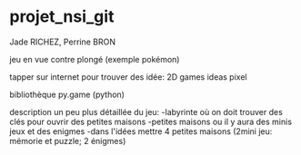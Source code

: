 # projet_nsi_git
Jade RICHEZ, Perrine BRON

jeu en vue contre plongé (exemple pokémon)

tapper sur internet pour trouver des idée: 2D games ideas pixel

bibliothèque py.game (python)

description un peu plus détaillée du jeu:
-labyrinte où on doit trouver des clés pour ouvrir des petites maisons 
-petites maisons ou il y aura des minis jeux et des enigmes 
-dans l'idées mettre 4 petites maisons (2mini jeu: mémorie et puzzle; 2 énigmes)
